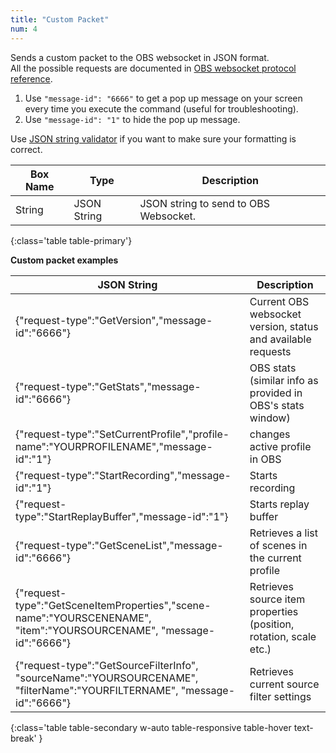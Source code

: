 ```yaml
---
title: "Custom Packet"
num: 4
---
```

Sends a custom packet to the OBS websocket in JSON format.\
All the possible requests are documented in [OBS websocket protocol reference](https://github.com/Palakis/obs-websocket/blob/4.x-current/docs/generated/protocol.md).

1. Use `"message-id": "6666"` to get a pop up message on your screen every time you execute the command (useful for troubleshooting). 
2.  Use `"message-id": "1"` to hide the pop up message. 

Use [JSON string validator](https://jsonlint.com/) if you want to make sure your formatting is correct.

| Box Name | Type | Description | 
|-------|--------|--------
|String	|JSON String|	JSON string to send to OBS Websocket. 
{:class='table table-primary'}

**Custom packet examples**

| JSON String | Description | 
|-------|--------|
|{"request-type":"GetVersion","message-id":"6666"}|Current OBS websocket version, status and available requests|
|{"request-type":"GetStats","message-id":"6666"}|OBS stats (similar info as provided in OBS's stats window)|
|{"request-type":"SetCurrentProfile","profile-name":"YOURPROFILENAME","message-id":"1"} | changes active profile in OBS|
|{"request-type":"StartRecording","message-id":"1"}| Starts recording|
|{"request-type":"StartReplayBuffer","message-id":"1"} | Starts replay buffer |
|{"request-type":"GetSceneList","message-id":"6666"} | Retrieves a list of scenes in the current profile |
|{"request-type":"GetSceneItemProperties","scene-name":"YOURSCENENAME", "item":"YOURSOURCENAME", "message-id":"6666"} | Retrieves source item properties (position, rotation, scale etc.)|
|{"request-type":"GetSourceFilterInfo", "sourceName":"YOURSOURCENAME", "filterName":"YOURFILTERNAME", "message-id":"6666"} | Retrieves current source filter settings|
{:class='table table-secondary w-auto table-responsive table-hover text-break' }








